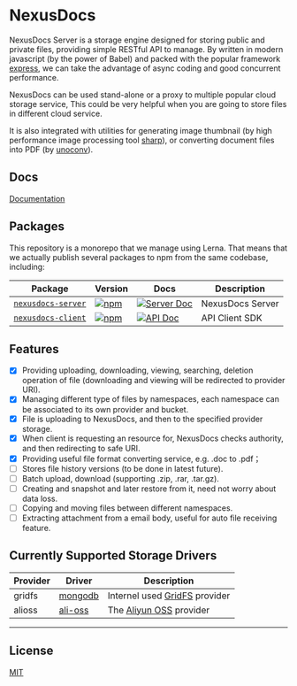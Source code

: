 # NexusDocs

NexusDocs Server is a storage engine designed for storing public and private files, providing simple
RESTful API to manage. By written in modern javascript (by the power of Babel) and packed with the
popular framework [express](https://github.com/expressjs/express), we can take the advantage of
async coding and good concurrent performance.

NexusDocs can be used stand-alone or a proxy to multiple popular cloud storage service,
This could be very helpful when you are going to store files in different cloud service.

It is also integrated with utilities for generating image thumbnail (by high performance image
processing tool [sharp](https://github.com/lovell/sharp)), or converting document files into PDF
(by [unoconv](https://github.com/dagwieers/unoconv)).

## Docs

[Documentation](https://github.com/nexushubs/nexusdocs/wiki)

## Packages

This repository is a monorepo that we manage using Lerna. That means that we actually publish several packages to npm from the same codebase, including:

| Package | Version | Docs | Description |
|---------|---------|------|-------------|
| [`nexusdocs-server`](/packages/nexusdocs-server) | [![npm](https://img.shields.io/npm/v/nexusdocs-server.svg)](https://www.npmjs.com/package/nexusdocs-server) | [![Server Doc](https://img.shields.io/badge/Server%20Doc-markdown-lightgrey.svg)](./packages/nexusdocs-server/README.md) | NexusDocs Server |
| [`nexusdocs-client`](/packages/nexusdocs-client) | [![npm](https://img.shields.io/npm/v/nexusdocs-client.svg)](https://www.npmjs.com/package/nexusdocs-client) | [![API Doc](https://img.shields.io/badge/API%20Doc-markdown-lightgrey.svg)](./packages/nexusdocs-client/README.md) | API Client SDK |

## Features

* [X] Providing uploading, downloading, viewing, searching, deletion operation of file (downloading and viewing will be redirected to provider URI).
* [X] Managing different type of files by namespaces, each namespace can be associated to its own provider and bucket.
* [X] File is uploading to NexusDocs, and then to the specified provider storage.
* [X] When client is requesting an resource for, NexusDocs checks authority, and then redirecting to safe URI.
* [X] Providing useful file format converting service, e.g. .doc to .pdf；
* [ ] Stores file history versions (to be done in latest future).
* [ ] Batch upload, download (supporting .zip, .rar, .tar.gz).
* [ ] Creating and snapshot and later restore from it, need not worry about data loss.
* [ ] Copying and moving files between different namespaces.
* [ ] Extracting attachment from a email body, useful for auto file receiving feature.

## Currently Supported Storage Drivers

| Provider | Driver | Description |
| -------- | ------ | ----------- |
| gridfs | [mongodb](http://mongodb.github.io/node-mongodb-native/2.2/) | Internel used [GridFS](https://docs.mongodb.com/manual/core/gridfs/) provider |
| alioss | [ali-oss](https://github.com/ali-sdk/ali-oss) | The [Aliyun OSS](https://docs.aliyun.com/en#/pub/oss_en_us/quick-start/get-started) provider |

----
## License

[MIT](./LICENSE)
